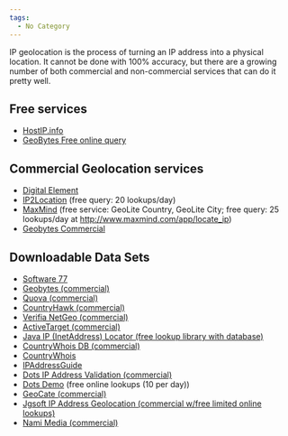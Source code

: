```yaml
---
tags:
  - No Category
---
```

IP geolocation is the process of turning an IP address into a physical
location. It cannot be done with 100% accuracy, but there are a growing
number of both commercial and non-commercial services that can do it
pretty well.

## Free services

- [HostIP.info](http://hostip.info)
- [GeoBytes Free online query](http://www.geobytes.com/IpLocator.htm)

## Commercial Geolocation services

- [Digital
  Element](http://www.digital-element.net/ip_intelligence/ip_intelligence.html)
- [IP2Location](http://www.ip2location.com/?AfID=23224) (free query: 20
  lookups/day)
- [MaxMind](http://www.maxmind.com/app/ip-location) (free service:
  GeoLite Country, GeoLite City; free query: 25 lookups/day at
  <http://www.maxmind.com/app/locate_ip>)
- [Geobytes Commercial](http://www.geobytes.com)

## Downloadable Data Sets

- [Software 77](http://software77.net/cgi-bin/ip-country/geo-ip.pl)
- [Geobytes (commercial)](http://www.geobytes.com)
- [Quova (commercial)](http://www.quova.com)
- [CountryHawk (commercial)](http://www.cyscape.com/products/chawk)
- [Verifia NetGeo (commercial)](http://www.netgeo.com/index.htm)
- [ActiveTarget (commercial)](http://www.activetarget.com/)
- [Java IP (InetAddress) Locator (free lookup library with
  database)](http://sourceforge.net/projects/javainetlocator/)
- [CountryWhois DB
  (commercial)](http://www.tamos.com/products/ip-location-database)
- [CountryWhois](http://www.countrywhois.com/online-demo.php)
- [IPAddressGuide](http://www.IPAddressGuide.com/)
- [Dots IP Address Validation
  (commercial)](http://www.serviceobjects.com/products/dots_ipgeo.asp?zut=GGL1004&bhcp=1)
- [Dots Demo](http://www.serviceobjects.com/demos/geopinpointdemo.asp)
  (free online lookups (10 per day))
- [GeoCate (commercial)](http://www.geocate.com/index.htm)
- [Jgsoft IP Address Geolocation (commercial w/free limited online
  lookups)](http://www.ip2country.net/)
- [Nami Media (commercial)](http://www.namimedia.com/geo.htm)
